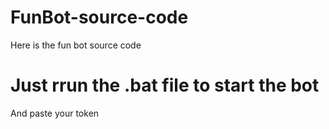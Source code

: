 # FunBot-source-code
Here is the fun bot source code 
# Just rrun the .bat file to start the bot
And paste your token 
